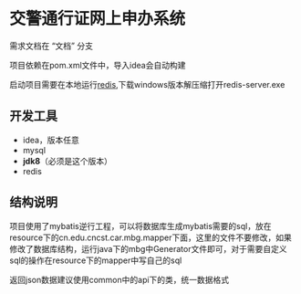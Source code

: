 # 交警通行证网上申办系统

需求文档在 “文档” 分支

项目依赖在pom.xml文件中，导入idea会自动构建

启动项目需要在本地运行[redis](https://redis.io/),下载windows版本解压缩打开redis-server.exe

## 开发工具

- idea，版本任意
- mysql 
- **jdk8**（必须是这个版本）
- redis

## 结构说明

项目使用了mybatis逆行工程，可以将数据库生成mybatis需要的sql，放在resource下的cn.edu.cncst.car.mbg.mapper下面，这里的文件不要修改，如果修改了数据库结构，运行java下的mbg中Generator文件即可，对于需要自定义sql的操作在resource下的mapper中写自己的sql

返回json数据建议使用common中的api下的类，统一数据格式